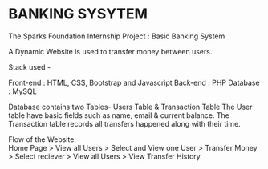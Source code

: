 #  BANKING SYSYTEM
The Sparks Foundation Internship Project : Basic Banking System

A Dynamic Website is used to transfer money between users.

Stack used -

Front-end : HTML, CSS, Bootstrap and Javascript 
Back-end : PHP 
Database : MySQL 

Database contains two Tables- Users Table & Transaction Table 
The User table have basic fields such as name, email & current balance. 
The Transaction table records all transfers happened along with their time.  

Flow of the Website:  
Home Page > View all Users > Select and View one User > Transfer Money > Select reciever > View all Users > View Transfer History.
